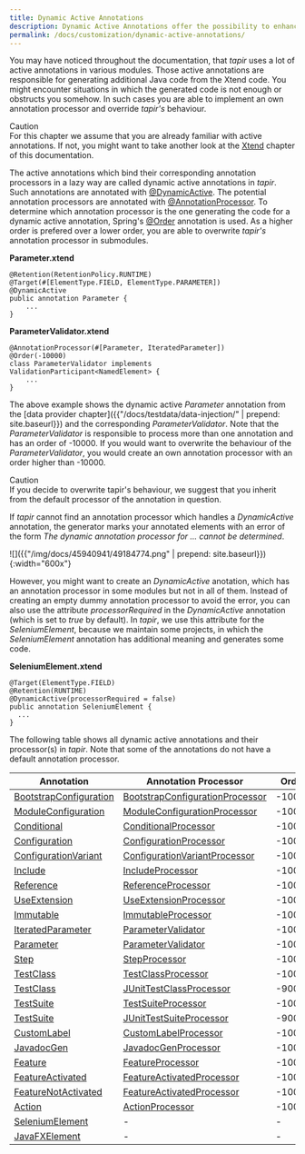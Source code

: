 ```yaml
---
title: Dynamic Active Annotations
description: Dynamic Active Annotations offer the possibility to enhance the validator and code generator.
permalink: /docs/customization/dynamic-active-annotations/
---
```


You may have noticed throughout the documentation, that <i>tapir</i> uses a lot
of active annotations in various modules. Those active annotations are
responsible for generating additional Java code from the Xtend code. You
might encounter situations in which the generated code is not enough or
obstructs you somehow. In such cases you are able to implement an own
annotation processor and override <i>tapir's</i> behaviour.

<div class="panel panel-warning">
  <div class="panel-heading">
    <div class="panel-title"><span class="fas fa-exclamation-circle"></span> Caution</div>
  </div>
  <div class="panel-body">
  For this chapter we assume that you are already familiar with active
  annotations. If not, you might want to take another look at the
  <a href="{{"/docs/usingtapir/xtend/" | prepend: site.baseurl}}">Xtend</a> chapter of this documentation.
  </div>
</div>

The active annotations which bind their corresponding annotation
processors in a lazy way are called dynamic active annotations in <i>tapir</i>.
Such annotations are annotated with
[@DynamicActive](https://www.javadoc.io/page/de.bmiag.tapir/tapir/latest/de/bmiag/tapir/annotationprocessing/annotation/DynamicActive.html).
The potential annotation processors are annotated with
[@AnnotationProcessor](https://www.javadoc.io/page/de.bmiag.tapir/tapir/latest/de/bmiag/tapir/annotationprocessing/annotation/AnnotationProcessor.html).
To determine which annotation processor is the one generating the code
for a dynamic active annotation, Spring's
[@Order](https://docs.spring.io/spring/docs/current/javadoc-api/org/springframework/core/annotation/Order.html)
annotation is used. As a higher order is prefered over a lower order,
you are able to overwrite <i>tapir's</i> annotation processor in submodules.

**Parameter.xtend**

``` xtend
@Retention(RetentionPolicy.RUNTIME)
@Target(#[ElementType.FIELD, ElementType.PARAMETER])
@DynamicActive
public annotation Parameter {
    ...
}
```

**ParameterValidator.xtend**

``` xtend
@AnnotationProcessor(#[Parameter, IteratedParameter])
@Order(-10000)
class ParameterValidator implements ValidationParticipant<NamedElement> {
    ...
}
```

The above example shows the dynamic active *Parameter* annotation from the [data provider chapter]({{"/docs/testdata/data-injection/" | prepend: site.baseurl}}) and the corresponding *ParameterValidator*. Note that the *ParameterValidator* is responsible to process more than one annotation and has an order of -10000. If you would want to overwrite the behaviour of the *ParameterValidator*, you would create an own annotation processor with an order higher than -10000.

<div class="panel panel-warning">
  <div class="panel-heading">
    <div class="panel-title"><span class="fas fa-exclamation-circle"></span> Caution</div>
  </div>
  <div class="panel-body">
    If you decide to overwrite tapir's behaviour, we suggest that you inherit from the default processor of the annotation in question.
  </div>
</div>

If <i>tapir</i> cannot find an annotation processor which handles a *DynamicActive* annotation, the generator marks your annotated elements with an error of the form *The dynamic annotation processor for ... cannot be determined*.

![]({{"/img/docs/45940941/49184774.png" | prepend: site.baseurl}}){:width="600x"}

However, you might want to create an *DynamicActive* anotation, which
has an annotation processor in some modules but not in all of them.
Instead of creating an empty dummy annotation processor to avoid the
error, you can also use the attribute *processorRequired* in the
*DynamicActive* annotation (which is set to *true* by default). In
<i>tapir</i>, we use this attribute for the *SeleniumElement*, because we
maintain some projects, in which the *SeleniumElement* annotation has
additional meaning and generates some code.

**SeleniumElement.xtend**

``` xtend
@Target(ElementType.FIELD)
@Retention(RUNTIME)
@DynamicActive(processorRequired = false)
public annotation SeleniumElement {
  ...
}
```

The following table shows all dynamic active annotations and their
processor(s) in <i>tapir</i>. Note that some of the annotations do not have a
default annotation processor.

| Annotation | Annotation Processor | Order |
|---|---|---|
| [BootstrapConfiguration](https://www.javadoc.io/page/de.bmiag.tapir/tapir/latest/de/bmiag/tapir/bootstrap/annotation/BootstrapConfiguration.html) | [BootstrapConfigurationProcessor](https://www.javadoc.io/page/de.bmiag.tapir/tapir/latest/de/bmiag/tapir/bootstrap/annotation/BootstrapConfigurationProcessor.html) | -10000 |
| [ModuleConfiguration](https://www.javadoc.io/page/de.bmiag.tapir/tapir/latest/de/bmiag/tapir/bootstrap/annotation/ModuleConfiguration.html) | [ModuleConfigurationProcessor](https://www.javadoc.io/page/de.bmiag.tapir/tapir/latest/de/bmiag/tapir/bootstrap/annotation/ModuleConfigurationProcessor.html) | -10000 |
| [Conditional](https://www.javadoc.io/page/de.bmiag.tapir/tapir/latest/de/bmiag/tapir/conditional/annotations/Conditional.html) | [ConditionalProcessor](https://www.javadoc.io/page/de.bmiag.tapir/tapir/latest/de/bmiag/tapir/conditional/annotations/ConditionalProcessor.html) | -10000 |
| [Configuration](https://www.javadoc.io/page/de.bmiag.tapir/tapir/latest/de/bmiag/tapir/configuration/annotation/configuration/Configuration.html) | [ConfigurationProcessor](https://www.javadoc.io/page/de.bmiag.tapir/tapir/latest/de/bmiag/tapir/configuration/annotation/configuration/ConfigurationProcessor.html) | -10000 |
| [ConfigurationVariant](https://www.javadoc.io/page/de.bmiag.tapir/tapir/latest/de/bmiag/tapir/configuration/annotation/variant/ConfigurationVariant.html) | [ConfigurationVariantProcessor](https://www.javadoc.io/page/de.bmiag.tapir/tapir/latest/de/bmiag/tapir/configuration/annotation/variant/ConfigurationVariantProcessor.html) | -10000 |
| [Include](https://www.javadoc.io/page/de.bmiag.tapir/tapir/latest/de/bmiag/tapir/core/annotation/include/Include.html) | [IncludeProcessor](https://www.javadoc.io/page/de.bmiag.tapir/tapir/latest/de/bmiag/tapir/core/annotation/include/IncludeProcessor.html) | -10000 |
| [Reference](https://www.javadoc.io/page/de.bmiag.tapir/tapir/latest/de/bmiag/tapir/core/annotation/reference/Reference.html) | [ReferenceProcessor](https://www.javadoc.io/page/de.bmiag.tapir/tapir/latest/de/bmiag/tapir/core/annotation/reference/ReferenceProcessor.html) | -10000 |
| [UseExtension](https://www.javadoc.io/page/de.bmiag.tapir/tapir/latest/de/bmiag/tapir/core/annotation/useextension/UseExtension.html) | [UseExtensionProcessor](https://www.javadoc.io/page/de.bmiag.tapir/tapir/latest/de/bmiag/tapir/core/annotation/useextension/UseExtensionProcessor.html) | -10000 |
| [Immutable](https://www.javadoc.io/page/de.bmiag.tapir/tapir/latest/de/bmiag/tapir/data/Immutable.html) | [ImmutableProcessor](https://www.javadoc.io/page/de.bmiag.tapir/tapir/latest/de/bmiag/tapir/data/ImmutableProcessor.html) | -10000 |
| [IteratedParameter](https://www.javadoc.io/page/de.bmiag.tapir/tapir/latest/de/bmiag/tapir/execution/annotations/parameter/IteratedParameter.html) | [ParameterValidator](https://www.javadoc.io/page/de.bmiag.tapir/tapir/latest/de/bmiag/tapir/execution/annotations/parameter/ParameterValidator.html) | -10000 |
| [Parameter](https://www.javadoc.io/page/de.bmiag.tapir/tapir/latest/de/bmiag/tapir/execution/annotations/parameter/Parameter.html) | [ParameterValidator](https://www.javadoc.io/page/de.bmiag.tapir/tapir/latest/de/bmiag/tapir/execution/annotations/parameter/ParameterValidator.html) | -10000 |
| [Step](https://www.javadoc.io/page/de.bmiag.tapir/tapir/latest/de/bmiag/tapir/execution/annotations/step/Step.html) | [StepProcessor](https://www.javadoc.io/page/de.bmiag.tapir/tapir/latest/de/bmiag/tapir/execution/annotations/step/StepProcessor.html) | -10000 |
| [TestClass](https://www.javadoc.io/page/de.bmiag.tapir/tapir/latest/de/bmiag/tapir/execution/annotations/testclass/TestClass.html) | [TestClassProcessor](https://www.javadoc.io/page/de.bmiag.tapir/tapir/latest/de/bmiag/tapir/execution/annotations/testclass/TestClassProcessor.html) | -10000 |
| [TestClass](https://www.javadoc.io/page/de.bmiag.tapir/tapir/latest/de/bmiag/tapir/execution/annotations/testclass/TestClass.html) | [JUnitTestClassProcessor](https://www.javadoc.io/page/de.bmiag.tapir/tapir/latest/de/bmiag/tapir/junitexecution/annotations/testclass/JUnitTestClassProcessor.html) | -9000 |
| [TestSuite](https://www.javadoc.io/page/de.bmiag.tapir/tapir/latest/de/bmiag/tapir/execution/annotations/suite/TestSuite.html) | [TestSuiteProcessor](https://www.javadoc.io/page/de.bmiag.tapir/tapir/latest/de/bmiag/tapir/execution/annotations/suite/TestSuiteProcessor.html) | -10000 |
| [TestSuite](https://www.javadoc.io/page/de.bmiag.tapir/tapir/latest/de/bmiag/tapir/execution/annotations/suite/TestSuite.html) | [JUnitTestSuiteProcessor](https://www.javadoc.io/page/de.bmiag.tapir/tapir/latest/de/bmiag/tapir/junitexecution/annotations/suite/JUnitTestSuiteProcessor.html) | -9000 |
| [CustomLabel](https://www.javadoc.io/page/de.bmiag.tapir/tapir/latest/de/bmiag/tapir/core/annotation/label/CustomLabel.html) | [CustomLabelProcessor](https://www.javadoc.io/page/de.bmiag.tapir/tapir/latest/de/bmiag/tapir/core/annotation/label/CustomLabelProcessor.html) | -10000 |
| [JavadocGen](https://www.javadoc.io/page/de.bmiag.tapir/tapir/latest/de/bmiag/tapir/annotations/documentation/JavadocGen.html) | [JavadocGenProcessor](https://www.javadoc.io/page/de.bmiag.tapir/tapir/latest/de/bmiag/tapir/annotations/documentation/JavadocGenProcessor.html) |  -10000 |
| [Feature](https://www.javadoc.io/page/de.bmiag.tapir/tapir/latest/de/bmiag/tapir/variant/annotation/feature/Feature.html) | [FeatureProcessor](https://www.javadoc.io/page/de.bmiag.tapir/tapir/latest/de/bmiag/tapir/variant/annotation/feature/FeatureProcessor.html) | -10000 |
| [FeatureActivated](https://www.javadoc.io/page/de.bmiag.tapir/tapir/latest/de/bmiag/tapir/variant/annotation/feature/FeatureActivated.html) | [FeatureActivatedProcessor](https://www.javadoc.io/page/de.bmiag.tapir/tapir/latest/de/bmiag/tapir/variant/annotation/feature/FeatureActivatedProcessor.html) | -10000 |
| [FeatureNotActivated](https://www.javadoc.io/page/de.bmiag.tapir/tapir/latest/de/bmiag/tapir/variant/annotation/feature/FeatureNotActivated.html) | [FeatureActivatedProcessor](https://www.javadoc.io/page/de.bmiag.tapir/tapir/latest/de/bmiag/tapir/variant/annotation/feature/FeatureActivatedProcessor.html) | -10000 |
| [Action](https://www.javadoc.io/page/de.bmiag.tapir/tapir/latest/de/bmiag/tapir/util/action/Action.html) | [ActionProcessor](https://www.javadoc.io/page/de.bmiag.tapir/tapir/latest/de/bmiag/tapir/util/action/ActionProcessor.html) | -10000 |
| [SeleniumElement](https://www.javadoc.io/page/de.bmiag.tapir/tapir/latest/de/bmiag/tapir/selenium/annotation/SeleniumElement.html) | - | - |
| [JavaFXElement](https://www.javadoc.io/page/de.bmiag.tapir/tapir/latest/de/bmiag/tapir/javafx/annotation/JavaFXElement.html) | - | - |
